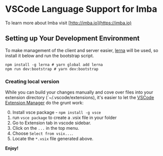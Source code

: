 # VSCode Language Support for Imba

To learn more about Imba visit [http://imba.io](https://imba.io)

## Setting up Your Development Environment

To make management of the client and server easier, [lerna][l] will be used, so
install it below and run the bootstrap script.

```
npm install -g lerna # yarn global add lerna
npm run dev:bootstrap # yarn dev:bootstrap
```

### Creating local version

While you can build your changes manually and cove over files into your
extension directory (`~/.vscode/extensions), it's easier to let the [VSCode
Extension Manager][vem] do the grunt work:

0. Install vsce package - `npm install -g vsce`
0. run `vsce package` to create a .vsix file in your folder
0. Go to Extension tab in vscode sidebar. 
0. Click on the `...` in the top menu. 
0. Choose `Select from vsix...`. 
0. Locate the `*.vsix` file generated above.

**Enjoy!**

[l]: https://lerna.js.org/
[vem]: https://www.npmjs.com/package/vsce
